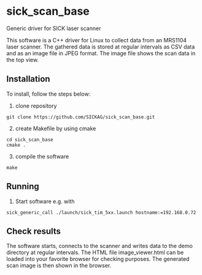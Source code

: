 # sick_scan_base
Generic driver for SICK laser scanner

This software is a C++ driver for Linux to collect data from an MRS1104 laser scanner. The gathered data is stored at regular intervals as CSV data and as an image file in JPEG format. The image file shows the scan data in the top view.

## Installation

To install, follow the steps below:

1. clone repository
```console
git clone https://github.com/SICKAG/sick_scan_base.git
```
2. create Makefile by using cmake
```console
cd sick_scan_base
cmake .
```
3. compile the software

```console
make
```

## Running

1. Start software e.g. with
```console
sick_generic_call ./launch/sick_tim_5xx.launch hostname:=192.168.0.72
```

## Check results
The software starts, connects to the scanner and writes data to the demo directory at regular intervals.
The HTML file image_viewer.html can be loaded into your favorite browser for checking purposes. The generated scan image is then shown in the browser.

